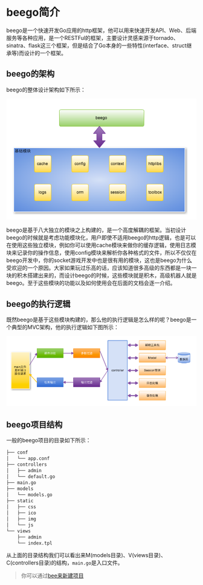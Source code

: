# beego简介
beego是一个快速开发Go应用的http框架，他可以用来快速开发API、Web、后端服务等各种应用，是一个RESTFul的框架，主要设计灵感来源于tornado、sinatra、flask这三个框架，但是结合了Go本身的一些特性(interface、struct继承等)而设计的一个框架。

## beego的架构
beego的整体设计架构如下所示：


![](images/architecture.png)

beego是基于八大独立的模块之上构建的，是一个高度解耦的框架。当初设计beego的时候就是考虑功能模块化，用户即使不适用beego的http逻辑，也是可以在使用这些独立模块，例如你可以使用cache模块来做你的缓存逻辑，使用日志模块来记录你的操作信息，使用config模块来解析你各种格式的文件，所以不仅仅在beego开发中，你的socket游戏开发中也是很有用的模块，这也是beego为什么受欢迎的一个原因。大家如果玩过乐高的话，应该知道很多高级的东西都是一块一块的积木搭建出来的，而设计beego的时候，这些模块就是积木，高级机器人就是beego。至于这些模块的功能以及如何使用会在后面的文档会逐一介绍。

## beego的执行逻辑
既然beego是基于这些模块构建的，那么他的执行逻辑是怎么样的呢？beego是一个典型的MVC架构，他的执行逻辑如下图所示：

![](images/flow.png)

## beego项目结构

一般的beego项目的目录如下所示：

```
├── conf
│   └── app.conf   
├── controllers
│   ├── admin
│   └── default.go
├── main.go
├── models
│   └── models.go
├── static
│   ├── css
│   ├── ico
│   ├── img
│   └── js
└── views
    ├── admin
    └── index.tpl
```
从上面的目录结构我们可以看出来M(models目录)、V(views目录)、C(controllers目录)的结构，`main.go`是入口文件。

>你可以通过[bee来新建项目](bee.md)